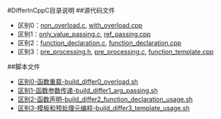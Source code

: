 #DifferInCppC目录说明
##源代码文件
- 区别0：[non_overload.c](non_overload.c), [with_overload.cpp](with_overload.cpp)
- 区别1：[only_value_passing.c](only_value_passing.c), [ref_passing.cpp](ref_passing.cpp)
- 区别2：[function_declaration.c](function_declaration.c), [function_declaration.cpp](function_declaration.cpp)
- 区别3：[pre_processing.h](pre_processing.h), [pre_processing.c](pre_processing.c), [function_template.cpp](function_template.cpp)

##脚本文件
- [区别0-函数重载-build_differ0_overload.sh](build_differ0_overload.sh)
- [区别1-函数参数传递-build_differ1_arg_passing.sh](build_differ1_arg_passing.sh)
- [区别2-函数声明-build_differ2_function_declaration_usage.sh](build_differ2_function_declaration_usage.sh)
- [区别3-模板和预处理元编程-build_differ3_template_usage.sh](build_differ3_template_usage.sh)
